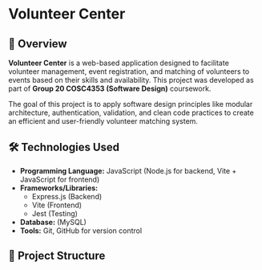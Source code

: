 # Volunteer Center

## 📌 Overview

**Volunteer Center** is a web-based application designed to facilitate volunteer management, event registration, and matching of volunteers to events based on their skills and availability. This project was developed as part of **Group 20 COSC4353 (Software Design)** coursework.

The goal of this project is to apply software design principles like modular architecture, authentication, validation, and clean code practices to create an efficient and user-friendly volunteer matching system.

## 🛠️ Technologies Used

- **Programming Language:** JavaScript (Node.js for backend, Vite + JavaScript for frontend)
- **Frameworks/Libraries:**
  - Express.js (Backend)
  - Vite (Frontend)
  - Jest (Testing)
- **Database:** (MySQL)
- **Tools:** Git, GitHub for version control

## 📂 Project Structure

